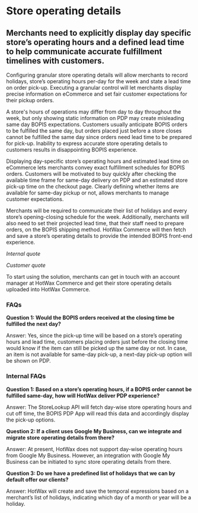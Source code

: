 # Store operating details 

## Merchants need to explicitly display day specific store’s operating hours and a defined lead time to help communicate accurate fulfillment timelines with customers.

Configuring granular store operating details will allow merchants to record holidays, store’s operating hours per-day for the week and state a lead time on order pick-up. Executing a granular control will let merchants display precise information on eCommerce and set fair customer expectations for their pickup orders.

A store's hours of operations may differ from day to day throughout the week, but only showing static information on PDP may create misleading same day BOPIS expectations. Customers usually anticipate BOPIS orders to be fulfilled the same day, but orders placed just before a store closes cannot be fulfilled the same day since orders need lead time to be prepared for pick-up. Inability to express accurate store operating details to customers results in disappointing BOPIS experience.

Displaying day-specific store’s operating hours and estimated lead time on eCommerce lets merchants convey exact fulfillment schedules for BOPIS orders. Customers will be motivated to buy quickly after checking the available time frame for same-day delivery on PDP and an estimated store pick-up time on the checkout page. Clearly defining whether items are available for same-day pickup or not, allows merchants to manage customer expectations.

Merchants will be required to communicate their list of holidays and every store’s opening-closing schedule for the week. Additionally, merchants will also need to set their projected lead time, that their staff need to prepare orders, on the BOPIS shipping method. HotWax Commerce will then fetch and save a store’s operating details to provide the intended BOPIS front-end experience.

*Internal quote*

*Customer quote*

To start using the solution, merchants can get in touch with an account manager at HotWax Commerce and get their store operating details uploaded into HotWax Commerce.

### FAQs

**Question 1: Would the BOPIS orders received at the closing time be fulfilled the next day?**

Answer: Yes, since the pick-up time will be based on a store’s operating hours and lead time, customers placing orders just before the closing time would know if the item can still be picked up the same day or not. In case, an item is not available for same-day pick-up, a next-day pick-up option will be shown on PDP.

### Internal FAQs

**Question 1: Based on a store’s operating hours, if a BOPIS order cannot be fulfilled same-day, how will HotWax deliver PDP experience?** 

Answer: The StoreLookup API will fetch day-wise store operating hours and cut off time, the BOPIS PDP App will read this data and accordingly display the pick-up options.

**Question 2: If a client uses Google My Business, can we integrate and migrate store operating details from there?**

Answer: At present, HotWax does not support day-wise operating hours from Google My Business. However, an integration with Google My Business can be initiated to sync store operating details from there.

**Question 3: Do we have a predefined list of holidays that we can by default offer our clients?**

Answer: HotWax will create and save the temporal expressions based on a merchant’s list of holidays, indicating which day of a month or year will be a holiday.
